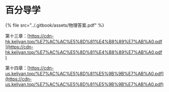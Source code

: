 # 百分导学

{% file src="../.gitbook/assets/物理答案.pdf" %}

第十三章：[https://cdn-hk.keliyan.top/%E7%AC%AC%E5%8D%81%E4%B8%89%E7%AB%A0.pdf](https://cdn-hk.keliyan.top/%E7%AC%AC%E5%8D%81%E4%B8%89%E7%AB%A0.pdf)

第十四章：[https://cdn-us.keliyan.top/%E7%AC%AC%E5%8D%81%E5%9B%9B%E7%AB%A0.pdf](https://cdn-us.keliyan.top/%E7%AC%AC%E5%8D%81%E5%9B%9B%E7%AB%A0.pdf)
